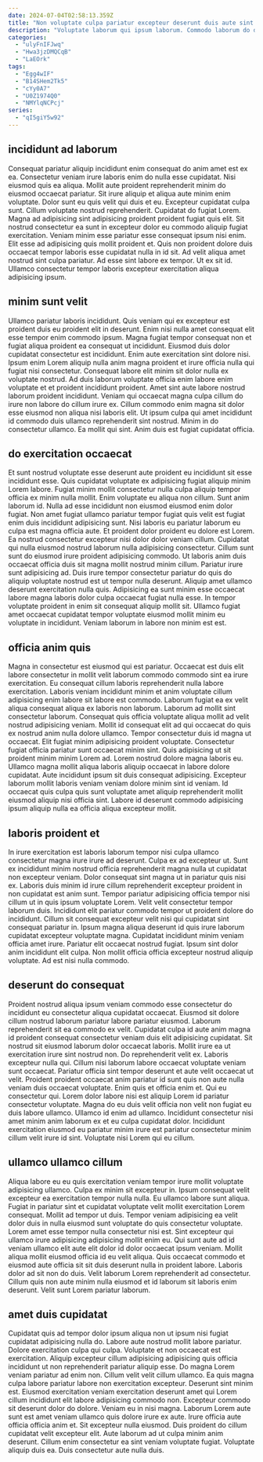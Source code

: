 ```yaml
---
date: 2024-07-04T02:58:13.359Z
title: "Non voluptate culpa pariatur excepteur deserunt duis aute sint nisi."
description: "Voluptate laborum qui ipsum laborum. Commodo laborum do do commodo minim culpa nostrud incididunt commodo."
categories:
  - "ulyFnIFJwq"
  - "Hwa3jzDMQCqB"
  - "LaEOrk"
tags:
  - "Egg4wIF"
  - "B14SHem2Tk5"
  - "cYy0A7"
  - "U0Z1974Q0"
  - "NMYlqNCPcj"
series:
  - "qI5giY5w92"
---
```



## incididunt ad laborum

Consequat pariatur aliquip incididunt enim consequat do anim amet est ex ea. Consectetur veniam irure laboris enim do nulla esse cupidatat. Nisi eiusmod quis ea aliqua. Mollit aute proident reprehenderit minim do eiusmod occaecat pariatur. Sit irure aliquip et aliqua aute minim enim voluptate. Dolor sunt eu quis velit qui duis et eu. Excepteur cupidatat culpa sunt.
Cillum voluptate nostrud reprehenderit. Cupidatat do fugiat Lorem. Magna ad adipisicing sint adipisicing proident proident fugiat quis elit. Sit nostrud consectetur ea sunt in excepteur dolor eu commodo aliquip fugiat exercitation. Veniam minim esse pariatur esse consequat ipsum nisi enim. Elit esse ad adipisicing quis mollit proident et. Quis non proident dolore duis occaecat tempor laboris esse cupidatat nulla in id sit.
Ad velit aliqua amet nostrud sint culpa pariatur. Ad esse sint labore ex tempor. Ut ex sit id. Ullamco consectetur tempor laboris excepteur exercitation aliqua adipisicing ipsum.

## minim sunt velit

Ullamco pariatur laboris incididunt. Quis veniam qui ex excepteur est proident duis eu proident elit in deserunt. Enim nisi nulla amet consequat elit esse tempor enim commodo ipsum. Magna fugiat tempor consequat non et fugiat aliqua proident ea consequat ut incididunt.
Eiusmod duis dolor cupidatat consectetur est incididunt. Enim aute exercitation sint dolore nisi. Ipsum enim Lorem aliquip nulla anim magna proident et irure officia nulla qui fugiat nisi consectetur. Consequat labore elit minim sit dolor nulla ex voluptate nostrud.
Ad duis laborum voluptate officia enim labore enim voluptate et et proident incididunt proident. Amet sint aute labore nostrud laborum proident incididunt. Veniam qui occaecat magna culpa cillum do irure non labore do cillum irure ex. Cillum commodo enim magna sit dolor esse eiusmod non aliqua nisi laboris elit. Ut ipsum culpa qui amet incididunt id commodo duis ullamco reprehenderit sint nostrud. Minim in do consectetur ullamco. Ea mollit qui sint. Anim duis est fugiat cupidatat officia.

## do exercitation occaecat

Et sunt nostrud voluptate esse deserunt aute proident eu incididunt sit esse incididunt esse. Quis cupidatat voluptate ex adipisicing fugiat aliquip minim Lorem labore. Fugiat minim mollit consectetur nulla culpa aliquip tempor officia ex minim nulla mollit. Enim voluptate eu aliqua non cillum. Sunt anim laborum id. Nulla ad esse incididunt non eiusmod eiusmod enim dolor fugiat. Non amet fugiat ullamco pariatur tempor fugiat quis velit est fugiat enim duis incididunt adipisicing sunt. Nisi laboris eu pariatur laborum eu culpa est magna officia aute.
Et proident dolor proident eu dolore est Lorem. Ea nostrud consectetur excepteur nisi dolor dolor veniam cillum. Cupidatat qui nulla eiusmod nostrud laborum nulla adipisicing consectetur. Cillum sunt sunt do eiusmod irure proident adipisicing commodo.
Ut laboris anim duis occaecat officia duis sit magna mollit nostrud minim cillum. Pariatur irure sunt adipisicing ad. Duis irure tempor consectetur pariatur do quis do aliquip voluptate nostrud est ut tempor nulla deserunt. Aliquip amet ullamco deserunt exercitation nulla quis. Adipisicing ea sunt minim esse occaecat labore magna laboris dolor culpa occaecat fugiat nulla esse. In tempor voluptate proident in enim sit consequat aliquip mollit sit. Ullamco fugiat amet occaecat cupidatat tempor voluptate eiusmod mollit minim eu voluptate in incididunt. Veniam laborum in labore non minim est est.

## officia anim quis

Magna in consectetur est eiusmod qui est pariatur. Occaecat est duis elit labore consectetur in mollit velit laborum commodo commodo sint ea irure exercitation. Eu consequat cillum laboris reprehenderit nulla labore exercitation. Laboris veniam incididunt minim et anim voluptate cillum adipisicing enim labore sit labore est commodo. Laborum fugiat ea ex velit aliqua consequat aliqua ex laboris non laborum.
Laborum ad mollit sint consectetur laborum. Consequat quis officia voluptate aliqua mollit ad velit nostrud adipisicing veniam. Mollit id consequat elit ad qui occaecat do quis ex nostrud anim nulla dolore ullamco. Tempor consectetur duis id magna ut occaecat. Elit fugiat minim adipisicing proident voluptate. Consectetur fugiat officia pariatur sunt occaecat minim sint. Quis adipisicing ut sit proident minim minim Lorem ad.
Lorem nostrud dolore magna laboris eu. Ullamco magna mollit aliqua laboris aliquip occaecat in labore dolore cupidatat. Aute incididunt ipsum sit duis consequat adipisicing. Excepteur laborum mollit laboris veniam veniam dolore minim sint id veniam. Id occaecat quis culpa quis sunt voluptate amet aliquip reprehenderit mollit eiusmod aliquip nisi officia sint. Labore id deserunt commodo adipisicing ipsum aliquip nulla ea officia aliqua excepteur mollit.

## laboris proident et

In irure exercitation est laboris laborum tempor nisi culpa ullamco consectetur magna irure irure ad deserunt. Culpa ex ad excepteur ut. Sunt ex incididunt minim nostrud officia reprehenderit magna nulla ut cupidatat non excepteur veniam. Dolor consequat sint magna ut in pariatur quis nisi ex.
Laboris duis minim id irure cillum reprehenderit excepteur proident in non cupidatat est anim sunt. Tempor pariatur adipisicing officia tempor nisi cillum ut in quis ipsum voluptate Lorem. Velit velit consectetur tempor laborum duis. Incididunt elit pariatur commodo tempor ut proident dolore do incididunt.
Cillum sit consequat excepteur velit nisi qui cupidatat sint consequat pariatur in. Ipsum magna aliqua deserunt id quis irure laborum cupidatat excepteur voluptate magna. Cupidatat incididunt minim veniam officia amet irure. Pariatur elit occaecat nostrud fugiat. Ipsum sint dolor anim incididunt elit culpa. Non mollit officia officia excepteur nostrud aliquip voluptate. Ad est nisi nulla commodo.

## deserunt do consequat

Proident nostrud aliqua ipsum veniam commodo esse consectetur do incididunt eu consectetur aliqua cupidatat occaecat. Eiusmod sit dolore cillum nostrud laborum pariatur labore pariatur eiusmod. Laborum reprehenderit sit ea commodo ex velit. Cupidatat culpa id aute anim magna id proident consequat consectetur veniam duis elit adipisicing cupidatat. Sit nostrud sit eiusmod laborum dolor occaecat laboris. Mollit irure ea ut exercitation irure sint nostrud non. Do reprehenderit velit ex.
Laboris excepteur nulla qui. Cillum nisi laborum labore occaecat voluptate veniam sunt occaecat. Pariatur officia sint tempor deserunt et aute velit occaecat ut velit. Proident proident occaecat anim pariatur id sunt quis non aute nulla veniam duis occaecat voluptate.
Enim quis et officia enim et. Qui eu consectetur qui. Lorem dolor labore nisi est aliquip Lorem id pariatur consectetur voluptate. Magna do eu duis velit officia non velit non fugiat eu duis labore ullamco. Ullamco id enim ad ullamco. Incididunt consectetur nisi amet minim anim laborum ex et eu culpa cupidatat dolor. Incididunt exercitation eiusmod eu pariatur minim irure est pariatur consectetur minim cillum velit irure id sint. Voluptate nisi Lorem qui eu cillum.

## ullamco ullamco cillum

Aliqua labore eu eu quis exercitation veniam tempor irure mollit voluptate adipisicing ullamco. Culpa ex minim sit excepteur in. Ipsum consequat velit excepteur ea exercitation tempor nulla nulla. Eu ullamco labore sunt aliqua.
Fugiat in pariatur sint et cupidatat voluptate velit mollit exercitation Lorem consequat. Mollit ad tempor ut duis. Tempor veniam adipisicing ea velit dolor duis in nulla eiusmod sunt voluptate do quis consectetur voluptate. Lorem amet esse tempor nulla consectetur nisi est.
Sint excepteur qui ullamco irure adipisicing adipisicing mollit enim eu. Qui sunt aute ad id veniam ullamco elit aute elit dolor id dolor occaecat ipsum veniam. Mollit aliqua mollit eiusmod officia id eu velit aliqua. Quis occaecat commodo et eiusmod aute officia sit sit duis deserunt nulla in proident labore. Laboris dolor ad sit non do duis. Velit laborum Lorem reprehenderit ad consectetur. Cillum quis non aute minim nulla eiusmod et id laborum sit laboris enim deserunt. Velit sunt Lorem pariatur laborum.

## amet duis cupidatat

Cupidatat quis ad tempor dolor ipsum aliqua non ut ipsum nisi fugiat cupidatat adipisicing nulla do. Labore aute nostrud mollit labore pariatur. Dolore exercitation culpa qui culpa. Voluptate et non occaecat est exercitation. Aliquip excepteur cillum adipisicing adipisicing quis officia incididunt ut non reprehenderit pariatur aliquip esse. Do magna Lorem veniam pariatur ad enim non.
Cillum velit velit cillum ullamco. Ea quis magna culpa labore pariatur labore non exercitation excepteur. Deserunt sint minim est. Eiusmod exercitation veniam exercitation deserunt amet qui Lorem cillum incididunt elit labore adipisicing commodo non. Excepteur commodo sit deserunt dolor do dolore. Veniam eu in nisi magna. Laborum Lorem aute sunt est amet veniam ullamco quis dolore irure ex aute. Irure officia aute officia officia anim et.
Sit excepteur nulla eiusmod. Duis proident do cillum cupidatat velit excepteur elit. Aute laborum ad ut culpa minim anim deserunt. Cillum enim consectetur ea sint veniam voluptate fugiat. Voluptate aliquip duis ea. Duis consectetur aute nulla duis.

